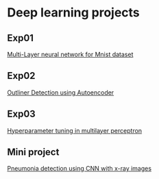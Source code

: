 # Deep learning projects
## Exp01

[Multi-Layer neural network for Mnist dataset](/tree/main/exp01)

## Exp02

[Outliner Detection using Autoencoder](/tree/main/exp02)

## Exp03

[Hyperparameter tuning in multilayer perceptron](/tree/main/exp03)

## Mini project

[Pneumonia detection using CNN with x-ray images](/tree/main/mini%20project)

